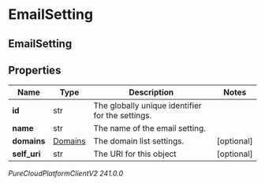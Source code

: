 # EmailSetting

## EmailSetting

## Properties

|Name | Type | Description | Notes|
|------------ | ------------- | ------------- | -------------|
| **id** | str | The globally unique identifier for the settings. | |
| **name** | str | The name of the email setting. | |
| **domains** | [Domains](Domains) | The domain list settings. | [optional] |
| **self_uri** | str | The URI for this object | [optional] |



_PureCloudPlatformClientV2 241.0.0_
